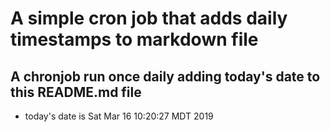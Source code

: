A simple cron job that adds daily timestamps to markdown file
============================================================
## A chronjob run once daily adding today's date to this README.md file
* today's date is Sat Mar 16 10:20:27 MDT 2019
